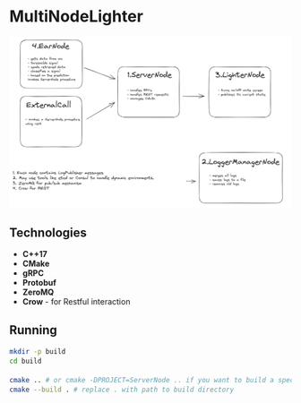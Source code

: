 # MultiNodeLighter

![Architecture](./assets/architecture.png)

## Technologies
- **C++17**
- **CMake**
- **gRPC**
- **Protobuf**
- **ZeroMQ**
- **Crow** - for Restful interaction

## Running
```bash
mkdir -p build
cd build

cmake .. # or cmake -DPROJECT=ServerNode .. if you want to build a specific project 
cmake --build . # replace . with path to build directory
```

